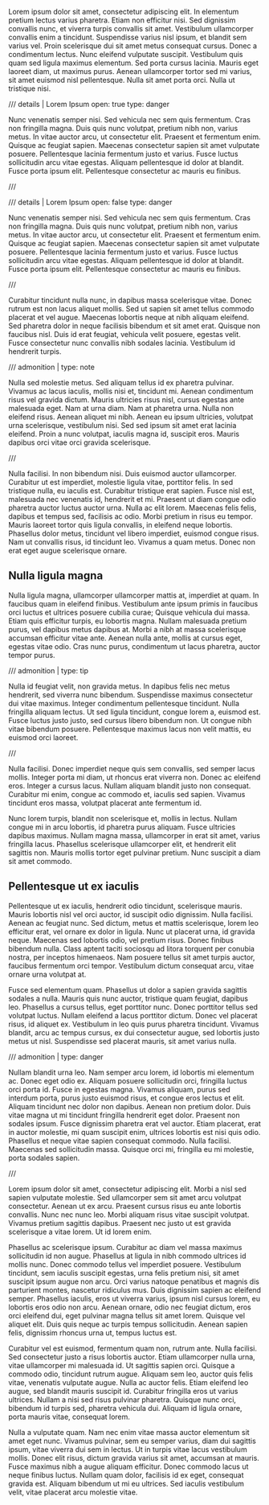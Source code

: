 Lorem ipsum dolor sit amet, consectetur adipiscing elit. In elementum pretium lectus varius pharetra. Etiam non efficitur nisi. Sed dignissim convallis nunc, et viverra turpis convallis sit amet. Vestibulum ullamcorper convallis enim a tincidunt. Suspendisse varius nisl ipsum, et blandit sem varius vel. Proin scelerisque dui sit amet metus consequat cursus. Donec a condimentum lectus. Nunc eleifend vulputate suscipit. Vestibulum quis quam sed ligula maximus elementum. Sed porta cursus lacinia. Mauris eget laoreet diam, ut maximus purus. Aenean ullamcorper tortor sed mi varius, sit amet euismod nisl pellentesque. Nulla sit amet porta orci. Nulla ut tristique nisi.

/// details | Lorem Ipsum
    open: true
    type: danger

Nunc venenatis semper nisi. Sed vehicula nec sem quis fermentum. Cras non fringilla magna. Duis quis nunc volutpat, pretium nibh non, varius metus. In vitae auctor arcu, ut consectetur elit. Praesent et fermentum enim. Quisque ac feugiat sapien. Maecenas consectetur sapien sit amet vulputate posuere. Pellentesque lacinia fermentum justo et varius. Fusce luctus sollicitudin arcu vitae egestas. Aliquam pellentesque id dolor at blandit. Fusce porta ipsum elit. Pellentesque consectetur ac mauris eu finibus.

///

/// details | Lorem Ipsum
    open: false
    type: danger

Nunc venenatis semper nisi. Sed vehicula nec sem quis fermentum. Cras non fringilla magna. Duis quis nunc volutpat, pretium nibh non, varius metus. In vitae auctor arcu, ut consectetur elit. Praesent et fermentum enim. Quisque ac feugiat sapien. Maecenas consectetur sapien sit amet vulputate posuere. Pellentesque lacinia fermentum justo et varius. Fusce luctus sollicitudin arcu vitae egestas. Aliquam pellentesque id dolor at blandit. Fusce porta ipsum elit. Pellentesque consectetur ac mauris eu finibus.

///

Curabitur tincidunt nulla nunc, in dapibus massa scelerisque vitae. Donec rutrum est non lacus aliquet mollis. Sed ut sapien sit amet tellus commodo placerat et vel augue. Maecenas lobortis neque at nibh aliquam eleifend. Sed pharetra dolor in neque facilisis bibendum et sit amet erat. Quisque non faucibus nisl. Duis id erat feugiat, vehicula velit posuere, egestas velit. Fusce consectetur nunc convallis nibh sodales lacinia. Vestibulum id hendrerit turpis.

/// admonition |
    type: note

Nulla sed molestie metus. Sed aliquam tellus id ex pharetra pulvinar. Vivamus ac lacus iaculis, mollis nisi et, tincidunt mi. Aenean condimentum risus vel gravida dictum. Mauris ultricies risus nisl, cursus egestas ante malesuada eget. Nam at urna diam. Nam at pharetra urna. Nulla non eleifend risus. Aenean aliquet mi nibh. Aenean eu ipsum ultricies, volutpat urna scelerisque, vestibulum nisi. Sed sed ipsum sit amet erat lacinia eleifend. Proin a nunc volutpat, iaculis magna id, suscipit eros. Mauris dapibus orci vitae orci gravida scelerisque.

///

Nulla facilisi. In non bibendum nisi. Duis euismod auctor ullamcorper. Curabitur ut est imperdiet, molestie ligula vitae, porttitor felis. In sed tristique nulla, eu iaculis est. Curabitur tristique erat sapien. Fusce nisl est, malesuada nec venenatis id, hendrerit et mi. Praesent ut diam congue odio pharetra auctor luctus auctor urna. Nulla ac elit lorem. Maecenas felis felis, dapibus et tempus sed, facilisis ac odio. Morbi pretium in risus eu tempor. Mauris laoreet tortor quis ligula convallis, in eleifend neque lobortis. Phasellus dolor metus, tincidunt vel libero imperdiet, euismod congue risus. Nam ut convallis risus, id tincidunt leo. Vivamus a quam metus. Donec non erat eget augue scelerisque ornare.

## Nulla ligula magna

Nulla ligula magna, ullamcorper ullamcorper mattis at, imperdiet at quam. In faucibus quam in eleifend finibus. Vestibulum ante ipsum primis in faucibus orci luctus et ultrices posuere cubilia curae; Quisque vehicula dui massa. Etiam quis efficitur turpis, eu lobortis magna. Nullam malesuada pretium purus, vel dapibus metus dapibus at. Morbi a nibh at massa scelerisque accumsan efficitur vitae ante. Aenean nulla ante, mollis at cursus eget, egestas vitae odio. Cras nunc purus, condimentum ut lacus pharetra, auctor tempor purus.

/// admonition |
    type: tip

Nulla id feugiat velit, non gravida metus. In dapibus felis nec metus hendrerit, sed viverra nunc bibendum. Suspendisse maximus consectetur dui vitae maximus. Integer condimentum pellentesque tincidunt. Nulla fringilla aliquam lectus. Ut sed ligula tincidunt, congue lorem a, euismod est. Fusce luctus justo justo, sed cursus libero bibendum non. Ut congue nibh vitae bibendum posuere. Pellentesque maximus lacus non velit mattis, eu euismod orci laoreet.

///

Nulla facilisi. Donec imperdiet neque quis sem convallis, sed semper lacus mollis. Integer porta mi diam, ut rhoncus erat viverra non. Donec ac eleifend eros. Integer a cursus lacus. Nullam aliquam blandit justo non consequat. Curabitur mi enim, congue ac commodo et, iaculis sed sapien. Vivamus tincidunt eros massa, volutpat placerat ante fermentum id.

Nunc lorem turpis, blandit non scelerisque et, mollis in lectus. Nullam congue mi in arcu lobortis, id pharetra purus aliquam. Fusce ultricies dapibus maximus. Nullam magna massa, ullamcorper in erat sit amet, varius fringilla lacus. Phasellus scelerisque ullamcorper elit, et hendrerit elit sagittis non. Mauris mollis tortor eget pulvinar pretium. Nunc suscipit a diam sit amet commodo.

## Pellentesque ut ex iaculis

Pellentesque ut ex iaculis, hendrerit odio tincidunt, scelerisque mauris. Mauris lobortis nisl vel orci auctor, id suscipit odio dignissim. Nulla facilisi. Aenean ac feugiat nunc. Sed dictum, metus et mattis scelerisque, lorem leo efficitur erat, vel ornare ex dolor in ligula. Nunc ut placerat urna, id gravida neque. Maecenas sed lobortis odio, vel pretium risus. Donec finibus bibendum nulla. Class aptent taciti sociosqu ad litora torquent per conubia nostra, per inceptos himenaeos. Nam posuere tellus sit amet turpis auctor, faucibus fermentum orci tempor. Vestibulum dictum consequat arcu, vitae ornare urna volutpat at.

Fusce sed elementum quam. Phasellus ut dolor a sapien gravida sagittis sodales a nulla. Mauris quis nunc auctor, tristique quam feugiat, dapibus leo. Phasellus a cursus tellus, eget porttitor nunc. Donec porttitor tellus sed volutpat luctus. Nullam eleifend a lacus porttitor dictum. Donec vel placerat risus, id aliquet ex. Vestibulum in leo quis purus pharetra tincidunt. Vivamus blandit, arcu ac tempus cursus, ex dui consectetur augue, sed lobortis justo metus ut nisl. Suspendisse sed placerat mauris, sit amet varius nulla.

/// admonition |
    type: danger

Nullam blandit urna leo. Nam semper arcu lorem, id lobortis mi elementum ac. Donec eget odio ex. Aliquam posuere sollicitudin orci, fringilla luctus orci porta id. Fusce in egestas magna. Vivamus aliquam, purus sed interdum porta, purus justo euismod risus, et congue eros lectus et elit. Aliquam tincidunt nec dolor non dapibus. Aenean non pretium dolor. Duis vitae magna ut mi tincidunt fringilla hendrerit eget dolor. Praesent non sodales ipsum. Fusce dignissim pharetra erat vel auctor. Etiam placerat, erat in auctor molestie, mi quam suscipit enim, ultrices lobortis est nisi quis odio. Phasellus et neque vitae sapien consequat commodo. Nulla facilisi. Maecenas sed sollicitudin massa. Quisque orci mi, fringilla eu mi molestie, porta sodales sapien.

///

Lorem ipsum dolor sit amet, consectetur adipiscing elit. Morbi a nisl sed sapien vulputate molestie. Sed ullamcorper sem sit amet arcu volutpat consectetur. Aenean ut ex arcu. Praesent cursus risus eu ante lobortis convallis. Nunc nec nunc leo. Morbi aliquam risus vitae suscipit volutpat. Vivamus pretium sagittis dapibus. Praesent nec justo ut est gravida scelerisque a vitae lorem. Ut id lorem enim.

Phasellus ac scelerisque ipsum. Curabitur ac diam vel massa maximus sollicitudin id non augue. Phasellus at ligula in nibh commodo ultrices id mollis nunc. Donec commodo tellus vel imperdiet posuere. Vestibulum tincidunt, sem iaculis suscipit egestas, urna felis pretium nisi, sit amet suscipit ipsum augue non arcu. Orci varius natoque penatibus et magnis dis parturient montes, nascetur ridiculus mus. Duis dignissim sapien ac eleifend semper. Phasellus iaculis, eros ut viverra varius, ipsum nisl cursus lorem, eu lobortis eros odio non arcu. Aenean ornare, odio nec feugiat dictum, eros orci eleifend dui, eget pulvinar magna tellus sit amet lorem. Quisque vel aliquet elit. Duis quis neque ac turpis tempus sollicitudin. Aenean sapien felis, dignissim rhoncus urna ut, tempus luctus est.

Curabitur vel est euismod, fermentum quam non, rutrum ante. Nulla facilisi. Sed consectetur justo a risus lobortis auctor. Etiam ullamcorper nulla urna, vitae ullamcorper mi malesuada id. Ut sagittis sapien orci. Quisque a commodo odio, tincidunt rutrum augue. Aliquam sem leo, auctor quis felis vitae, venenatis vulputate augue. Nulla ac auctor felis. Etiam eleifend leo augue, sed blandit mauris suscipit id. Curabitur fringilla eros ut varius ultrices. Nullam a nisi sed risus pulvinar pharetra. Quisque nunc orci, bibendum id turpis sed, pharetra vehicula dui. Aliquam id ligula ornare, porta mauris vitae, consequat lorem.

Nulla a vulputate quam. Nam nec enim vitae massa auctor elementum sit amet eget nunc. Vivamus pulvinar, sem eu semper varius, diam dui sagittis ipsum, vitae viverra dui sem in lectus. Ut in turpis vitae lacus vestibulum mollis. Donec elit risus, dictum gravida varius sit amet, accumsan at mauris. Fusce maximus nibh a augue aliquam efficitur. Donec commodo lacus ut neque finibus luctus. Nullam quam dolor, facilisis id ex eget, consequat gravida est. Aliquam bibendum ut mi eu ultrices. Sed iaculis vestibulum velit, vitae placerat arcu molestie vitae.